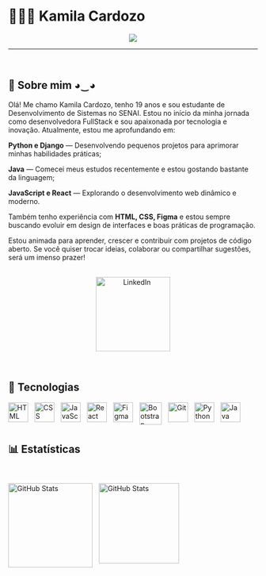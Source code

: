 # 👩🏻‍💻 Kamila Cardozo




<p align="center">
  <img src="https://readme-typing-svg.demolab.com/?lines=Sejam+Bem-Vindos(as)!;Desenvolvedora+FullStack;--+Kamila+Cardozo+--;&font=Fira%20Code&center=true&width=500&height=50&color=ea638c&vCenter=true&pause=1000&size=24" />
</p>


---
<br>

## 🌷 Sobre mim ◕‿◕

<p> Olá! Me chamo Kamila Cardozo, tenho 19 anos e sou estudante de Desenvolvimento de Sistemas no SENAI. Estou no início da minha jornada como desenvolvedora FullStack e sou apaixonada por tecnologia e inovação.
Atualmente, estou me aprofundando em:

<strong>Python e Django</strong> — Desenvolvendo pequenos projetos para aprimorar minhas habilidades práticas;

<strong>Java</strong> — Comecei meus estudos recentemente e estou gostando bastante da linguagem;

<strong>JavaScript e React</strong> — Explorando o desenvolvimento web dinâmico e moderno.

Também tenho experiência com <strong>HTML, CSS, Figma</strong> e estou sempre buscando evoluir em design de interfaces e boas práticas de programação.

Estou animada para aprender, crescer e contribuir com projetos de código aberto. Se você quiser trocar ideias, colaborar ou compartilhar sugestões, será um imenso prazer!

</p>


<p align="center">
  <br>
  <a href="https://www.linkedin.com/in/kamila-vit%C3%B3ria/">
    <img 
    alt="LinkedIn"
    title="LinkedIn Profile"
    width="150px"
    src="https://img.shields.io/badge/LinkedIn-0A66C2?logo=LinkedIn&logoColor=white&style=for-the-badge"/></a>
 
</p>

<br>


## 🚀 Tecnologias


 <img 
    align="left" 
    alt="HTML"
    title="HTML" 
    width="40px" 
    style="padding-right: 10px;" 
    src="https://cdn.jsdelivr.net/gh/devicons/devicon@latest/icons/html5/html5-original.svg" 
/>
<img 
    align="left" 
    alt="CSS" 
    title="CSS"
    width="40px" 
    style="padding-right: 10px;" 
    src="https://cdn.jsdelivr.net/gh/devicons/devicon@latest/icons/css3/css3-original.svg" 
/>
<img 
    align="left" 
    alt="JavaScript" 
    title="JavaScript"
    width="40px" 
    style="padding-right: 10px;" 
    src="https://cdn.jsdelivr.net/gh/devicons/devicon@latest/icons/javascript/javascript-original.svg" 
/>
<img 
    align="left" 
    alt="React"
    title="React" 
    width="40px" 
    style="padding-right: 10px;" 
    src="https://cdn.jsdelivr.net/gh/devicons/devicon@latest/icons/react/react-original.svg" 
/>

<img
  align="left" 
  alt="Figma" 
  title="Figma"
  width="40px" 
  style="padding-right: 10px;" 
  src= "https://cdn.jsdelivr.net/gh/devicons/devicon@latest/icons/figma/figma-original.svg"
/>
<img 
    align="left" 
    alt="Bootstrap"
    title="Bootstrap" 
    width="45px" 
    style="padding-right: 10px;" 
    src="https://cdn.jsdelivr.net/gh/devicons/devicon@latest/icons/bootstrap/bootstrap-original.svg" 
/>
<img 
    align="left" 
    alt="Git" 
    title="Git"
    width="40px" 
    style="padding-right: 10px;" 
    src="https://cdn.jsdelivr.net/gh/devicons/devicon@latest/icons/git/git-original.svg" 
/>
<img 
    align="left" 
    alt="Python" 
    title="Python"
    width="40px" 
    style="padding-right: 10px;" 
    src="https://cdn.jsdelivr.net/gh/devicons/devicon@latest/icons/python/python-original.svg" 
/>
<img 
    align="left" 
    alt="Java" 
    title="Java"
    width="40px" 
    style="padding-right: 10px;" 
    src="https://cdn.jsdelivr.net/gh/devicons/devicon@latest/icons/java/java-original.svg" 
/>

<br>
<br/>
<br/>

## 📊 Estatísticas

<br>

<p>
  <img 
    align="left" 
    alt="GitHub Stats" 
    height="170" 
    style="padding-right: 10px;" 
    src="https://github-readme-stats.vercel.app/api?username=CodeByKamis&show_icons=true&theme=tokyonight&include_all_commits=true&locale=pt-br" 
  />
<img 
      align="left" 
      alt="GitHub Stats" 
      height="162" 
      src="https://github-readme-stats.vercel.app/api/top-langs/?username=CodeByKamis&theme=tokyonight&layout=compact&custom_title=Tecnologias&langs_count=5" 
  />
</p>
